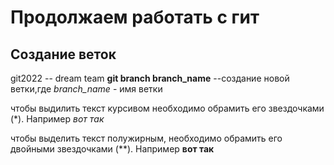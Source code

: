# Продолжаем работать с гит

## Создание веток

git2022 -- dream team
**git branch branch_name** --создание новой ветки,где *branch_name* - имя ветки

чтобы выдилить текст курсивом необходимо обрамить его звездочками (*). Например *вот так*

чтобы выделить текст полужирным, необходимо обрамить его двойными звездочками (**). Например **вот так**

